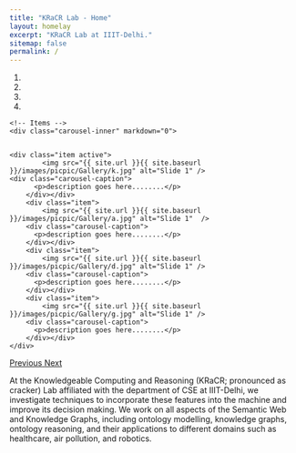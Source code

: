 ```yaml
---
title: "KRaCR Lab - Home"
layout: homelay
excerpt: "KRaCR Lab at IIIT-Delhi."
sitemap: false
permalink: /
---
```



<div markdown="0" id="carousel" class="carousel slide" data-ride="carousel" data-interval="5000" data-pause="hover" >
    <!-- Menu -->
    <ol class="carousel-indicators">
        <li data-target="#carousel" data-slide-to="0" class="active"></li>
        <li data-target="#carousel" data-slide-to="1"></li>
        <li data-target="#carousel" data-slide-to="2"></li>
        <li data-target="#carousel" data-slide-to="3"></li>
    </ol>

    <!-- Items -->
    <div class="carousel-inner" markdown="0">


	<div class="item active">
            <img src="{{ site.url }}{{ site.baseurl }}/images/picpic/Gallery/k.jpg" alt="Slide 1" />
	<div class="carousel-caption">
          <p>description goes here........</p>
        </div></div>
        <div class="item">
            <img src="{{ site.url }}{{ site.baseurl }}/images/picpic/Gallery/a.jpg" alt="Slide 1"  />
        <div class="carousel-caption">
          <p>description goes here........</p>
        </div></div>
        <div class="item">
            <img src="{{ site.url }}{{ site.baseurl }}/images/picpic/Gallery/d.jpg" alt="Slide 1" />
        <div class="carousel-caption">
          <p>description goes here........</p>
        </div></div>
        <div class="item">
            <img src="{{ site.url }}{{ site.baseurl }}/images/picpic/Gallery/g.jpg" alt="Slide 1" />
        <div class="carousel-caption">
          <p>description goes here........</p>
        </div></div>
    </div>
  <a class="left carousel-control" href="#carousel" role="button" data-slide="prev">
    <span class="glyphicon glyphicon-chevron-left" aria-hidden="true"></span>
    <span class="sr-only">Previous</span>
  </a>
  <a class="right carousel-control" href="#carousel" role="button" data-slide="next">
    <span class="glyphicon glyphicon-chevron-right" aria-hidden="true"></span>
    <span class="sr-only">Next</span>
  </a>
</div>

At the Knowledgeable Computing and Reasoning (KRaCR; pronounced as cracker) Lab affiliated with the department of CSE at IIIT-Delhi, we investigate techniques to incorporate these features into the machine and improve its decision making. We work on all aspects of the Semantic Web and Knowledge Graphs, including ontology modelling, knowledge graphs, ontology reasoning, and their applications to different domains such as healthcare, air pollution, and robotics.


